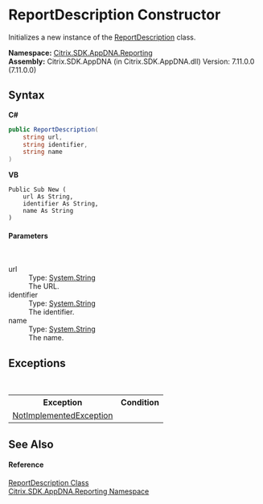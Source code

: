 # ReportDescription Constructor 
 

Initializes a new instance of the <a href="76ac4622-f1f3-5fdd-bcee-10f1848dd72e">ReportDescription</a> class.

**Namespace:**&nbsp;<a href="5a349796-1e47-290a-6953-6ce2117c7cbc">Citrix.SDK.AppDNA.Reporting</a><br />**Assembly:**&nbsp;Citrix.SDK.AppDNA (in Citrix.SDK.AppDNA.dll) Version: 7.11.0.0 (7.11.0.0)

## Syntax

**C#**
```csharp
public ReportDescription(
	string url,
	string identifier,
	string name
)
```

**VB**
```vbnet
Public Sub New ( 
	url As String,
	identifier As String,
	name As String
)
```


#### Parameters
&nbsp;<dl><dt>url</dt><dd>Type: <a href="http://msdn2.microsoft.com/en-us/library/s1wwdcbf" target="_blank">System.String</a><br />The URL.</dd><dt>identifier</dt><dd>Type: <a href="http://msdn2.microsoft.com/en-us/library/s1wwdcbf" target="_blank">System.String</a><br />The identifier.</dd><dt>name</dt><dd>Type: <a href="http://msdn2.microsoft.com/en-us/library/s1wwdcbf" target="_blank">System.String</a><br />The name.</dd></dl>

## Exceptions
&nbsp;<table><tr><th>Exception</th><th>Condition</th></tr><tr><td><a href="http://msdn2.microsoft.com/en-us/library/6byb74h9" target="_blank">NotImplementedException</a></td><td /></tr></table>

## See Also


#### Reference
<a href="76ac4622-f1f3-5fdd-bcee-10f1848dd72e">ReportDescription Class</a><br /><a href="5a349796-1e47-290a-6953-6ce2117c7cbc">Citrix.SDK.AppDNA.Reporting Namespace</a><br />